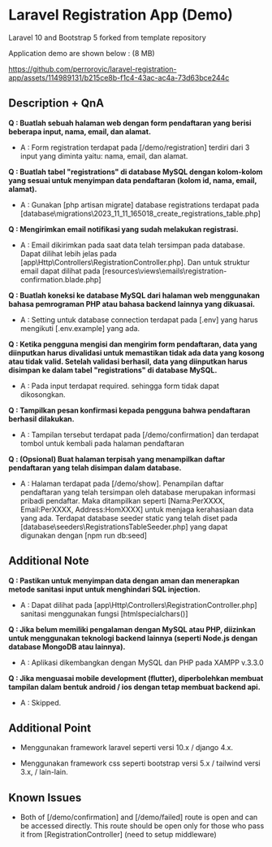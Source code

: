 # Laravel Registration App (Demo)

Laravel 10 and Bootstrap 5 forked from template repository

Application demo are shown below : (8 MB)

https://github.com/perrorovic/laravel-registration-app/assets/114989131/b215ce8b-f1c4-43ac-ac4a-73d63bce244c

## Description + QnA

**Q : Buatlah sebuah halaman web dengan form pendaftaran yang berisi beberapa input, nama, email, dan alamat.**

- A : Form registration terdapat pada [/demo/registration] terdiri dari 3 input yang diminta yaitu: nama, email, dan alamat.

**Q : Buatlah tabel "registrations" di database MySQL dengan kolom-kolom yang sesuai untuk menyimpan data pendaftaran (kolom id, nama, email, alamat).**

- A : Gunakan [php artisan migrate] database registrations terdapat pada [database\migrations\2023_11_11_165018_create_registrations_table.php]

**Q : Mengirimkan email notifikasi yang sudah melakukan registrasi.**

- A : Email dikirimkan pada saat data telah tersimpan pada database. Dapat dilihat lebih jelas pada [app\Http\Controllers\RegistrationController.php]. Dan untuk struktur email dapat dilihat pada [resources\views\emails\registration-confirmation.blade.php]

**Q : Buatlah koneksi ke database MySQL dari halaman web menggunakan bahasa pemrograman PHP atau bahasa backend lainnya yang dikuasai.**

- A : Setting untuk database connection terdapat pada [.env] yang harus mengikuti [.env.example] yang ada.

**Q : Ketika pengguna mengisi dan mengirim form pendaftaran, data yang diinputkan harus divalidasi untuk memastikan tidak ada data yang kosong atau tidak valid. Setelah validasi berhasil, data yang diinputkan harus disimpan ke dalam tabel "registrations" di database MySQL.**

- A : Pada input terdapat required. sehingga form tidak dapat dikosongkan.

**Q : Tampilkan pesan konfirmasi kepada pengguna bahwa pendaftaran berhasil dilakukan.**

- A : Tampilan tersebut terdapat pada [/demo/confirmation] dan terdapat tombol untuk kembali pada halaman pendaftaran

**Q : (Opsional) Buat halaman terpisah yang menampilkan daftar pendaftaran yang telah disimpan dalam database.**

- A : Halaman terdapat pada [/demo/show]. Penampilan daftar pendaftaran yang telah tersimpan oleh database merupakan informasi pribadi pendaftar. Maka ditampilkan seperti [Nama:PerXXXX, Email:PerXXXX, Address:HomXXXX] untuk menjaga kerahasiaan data yang ada. Terdapat database seeder static yang telah diset pada [database\seeders\RegistrationsTableSeeder.php] yang dapat digunakan dengan [npm run db:seed]


## Additional Note

**Q : Pastikan untuk menyimpan data dengan aman dan menerapkan metode sanitasi input untuk menghindari SQL injection.**

- A : Dapat dilihat pada [app\Http\Controllers\RegistrationController.php] sanitasi menggunakan fungsi [htmlspecialchars()]

**Q : Jika belum memiliki pengalaman dengan MySQL atau PHP, diizinkan untuk menggunakan teknologi backend lainnya (seperti Node.js dengan database MongoDB atau lainnya).**

- A : Aplikasi dikembangkan dengan MySQL dan PHP pada XAMPP v.3.3.0

**Q : Jika menguasai mobile development (flutter), diperbolehkan membuat tampilan dalam bentuk android / ios dengan tetap membuat backend api.**

- A : Skipped.

## Additional Point

- Menggunakan framework laravel seperti versi 10.x / django 4.x.

- Menggunakan framework css seperti bootstrap versi 5.x / tailwind versi 3.x, / lain-lain.

## Known Issues

- Both of [/demo/confirmation] and [/demo/failed] route is open and can be accessed directly. This route should be open only for those who pass it from [RegistrationController] (need to setup middleware)
